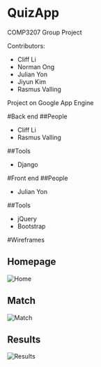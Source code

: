 QuizApp
=======

COMP3207 Group Project

Contributors:
* Cliff Li
* Norman Ong
* Julian Yon
* Jiyun Kim
* Rasmus Valling

Project on Google App Engine

#Back end
##People
* Cliff Li
* Rasmus Valling

##Tools
* Django

#Front end
##People
* Julian Yon

##Tools
* jQuery
* Bootstrap

#Wireframes
## Homepage
![Home](/img/wiregrames/home.jpg?raw=true "Home")
## Match
![Match](/img/wiregrames/question.jpg?raw=true "Match")
## Results
![Results](/img/wiregrames/results.jpg?raw=true "Results")

